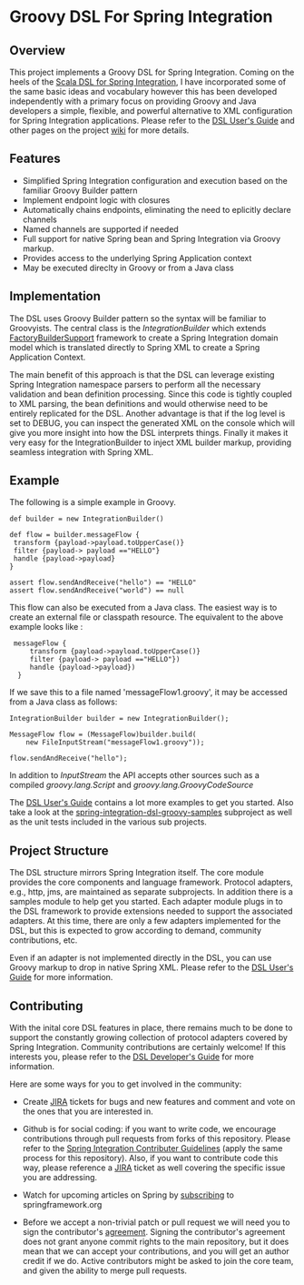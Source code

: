 Groovy DSL For Spring Integration
=================================

## Overview
This project implements a Groovy DSL for Spring Integration. Coming on the heels of the [Scala DSL for Spring Integration](https://github.com/SpringSource/spring-integration-dsl-scala), I have incorporated some of the same basic ideas and vocabulary however this has been developed independently with a primary focus on providing Groovy and Java developers a simple, flexible, and powerful alternative to XML configuration for Spring Integration applications. Please refer to the [DSL User's Guide](https://github.com/SpringSource/spring-integration-dsl-groovy/wiki/DSL-User's-Guide) and other pages on the project [wiki](https://github.com/SpringSource/spring-integration-dsl-groovy/wiki) for more details.

## Features
* Simplified Spring Integration configuration and execution based on the familiar Groovy Builder pattern
* Implement endpoint logic with closures
* Automatically chains endpoints, eliminating the need to eplicitly declare channels
* Named channels are supported if needed
* Full support for native Spring bean and Spring Integration via Groovy markup. 
* Provides access to the underlying Spring Application context
* May be executed direclty in Groovy or from a Java class

## Implementation
The DSL uses Groovy Builder pattern so the syntax will be familiar to Groovyists. The central class is the *IntegrationBuilder* which extends  [FactoryBuilderSupport](http://groovy.codehaus.org/FactoryBuilderSupport) framework to create a Spring Integration domain model which is translated directly to Spring XML to create a Spring Application Context. 

The main benefit of this approach is that the DSL can leverage existing Spring Integration namespace parsers to perform all the necessary validation and bean definition processing. Since this code is tightly coupled to XML parsing, the bean definitions and would otherwise need to be entirely replicated for the DSL. Another advantage is that if the log level is set to DEBUG, you can inspect the generated XML on the console which will give you more insight into how the DSL interprets things. Finally it makes it very easy for the IntegrationBuilder to inject XML builder markup, providing seamless integration with Spring XML.

## Example

The following is a simple example in Groovy.

    def builder = new IntegrationBuilder()

    def flow = builder.messageFlow {
	 transform {payload->payload.toUpperCase()}
	 filter {payload-> payload =="HELLO"}
	 handle {payload->payload}
    }

    assert flow.sendAndReceive("hello") == "HELLO"
    assert flow.sendAndReceive("world") == null


This flow can also be executed from a Java class. The easiest way is to create an external file or classpath resource. The equivalent to the above example looks like :

     messageFlow {
	     transform {payload->payload.toUpperCase()}
	     filter {payload-> payload =="HELLO"})
	     handle {payload->payload})
      }

If we save this to a file named 'messageFlow1.groovy', it may be accessed from a Java class as follows:

    IntegrationBuilder builder = new IntegrationBuilder();
    
    MessageFlow flow = (MessageFlow)builder.build(
    	new FileInputStream("messageFlow1.groovy"));
    	
    flow.sendAndReceive("hello");
    
In addition to *InputStream* the API accepts other sources such as a compiled *groovy.lang.Script* and *groovy.lang.GroovyCodeSource*

 The [DSL User's Guide](https://github.com/SpringSource/spring-integration-dsl-groovy/wiki/DSL-User's-Guide) contains a lot more examples to get you started. Also take a look at the [spring-integration-dsl-groovy-samples](https://github.com/SpringSource/spring-integration-dsl-groovy/tree/master/spring-integration-dsl-groovy-samples) subproject as well as the unit tests included in the various sub projects. 


## Project Structure

The DSL structure mirrors Spring Integration itself. The core module provides the core components and language framework. Protocol adapters, e.g., http, jms, are maintained as separate subprojects. In addition there is a samples module to help get you started. Each adapter module plugs in to the DSL framework to provide extensions needed to support the associated adapters. At this time, there are only a few adapters implemented for the DSL, but this is expected to grow according to demand, community contributions, etc.  

Even if an adapter is not implemented directly in the DSL, you can use Groovy markup to drop in native Spring XML. Please refer to the [DSL User's Guide](https://github.com/SpringSource/spring-integration-dsl-groovy/wiki/DSL-User's-Guide) for more information.

## Contributing 

With the inital core DSL features in place, there remains much to be done to support the constantly growing collection of protocol adapters covered by Spring Integration. Community contributions are certainly welcome! If this interests you, please refer to the [DSL Developer's Guide](https://github.com/SpringSource/spring-integration-dsl-groovy/wiki/DSL-Developer's-Guide) for more information.

Here are some ways for you to get involved in the community:

* Create [JIRA](https://jira.springsource.org/browse/INTDSLGROOVY) tickets for bugs and new features and comment and vote on the ones that you are interested in.

* Github is for social coding: if you want to write code, we encourage contributions through pull requests from forks of this repository. Please refer to the [Spring Integration Contributer Guidelines](https://github.com/SpringSource/spring-integration/wiki/Contributor-Guidelines) (apply the same process for this repository). Also, if you want to contribute code this way, please reference a [JIRA](https://jira.springsource.org/browse/INTDSLGROOVY) ticket as well covering the specific issue you are addressing.

* Watch for upcoming articles on Spring by [subscribing](www.springsource.org/node/feed) to springframework.org

* Before we accept a non-trivial patch or pull request we will need you to sign the contributor's [agreement](https://support.springsource.com/spring_committer_signup). Signing the contributor's agreement does not grant anyone commit rights to the main repository, but it does mean that we can accept your contributions, and you will get an author credit if we do. Active contributors might be asked to join the core team, and given the ability to merge pull requests.